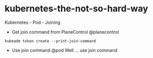 # kubernetes-the-not-so-hard-way

Kubernetes - Pod - Joining
 - Get join command from PlaneControl
@planecontrol
```
kubeadm token create --print-join-command
```
 - Use join command
@pod
Well ... use join command
